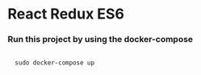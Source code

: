 # React Redux ES6

### Run this project by using the docker-compose 

```linux
  
  sudo docker-compose up
  
```
